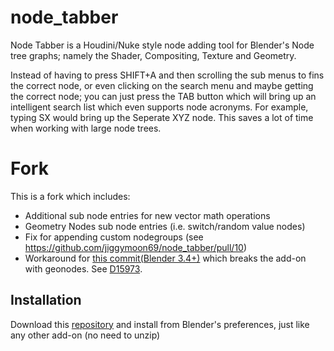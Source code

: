 # node_tabber

Node Tabber is a Houdini/Nuke style node adding tool for Blender's Node tree graphs; namely the Shader, Compositing, Texture and Geometry.

Instead of having to press SHIFT+A and then scrolling the sub menus to fins the correct node, or even clicking on the search menu and maybe getting the correct node; you can just press the TAB button which will bring up an intelligent search list which even supports node acronyms. For example, typing SX would bring up the Seperate XYZ node.
This saves a lot of time when working with large node trees.

# Fork

This is a fork which includes:
- Additional sub node entries for new vector math operations
- Geometry Nodes sub node entries (i.e. switch/random value nodes)
- Fix for appending custom nodegroups (see https://github.com/jiggymoon69/node_tabber/pull/10)
- Workaround for [this commit(Blender 3.4+)](https://github.com/blender/blender/commit/837144b4577f161baf1625f8a5478c83a088ea0f) which breaks the add-on with geonodes. See [D15973](https://developer.blender.org/D15973).
  
## Installation
Download this [repository](https://github.com/williamchange/node_tabber/archive/refs/heads/master.zip) and install from Blender's preferences, just like any other add-on (no need to unzip)